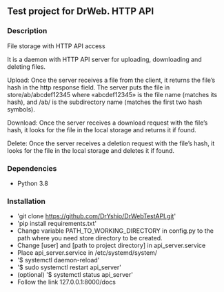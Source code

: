 ## Test project for DrWeb. HTTP API
### Description
File storage with HTTP API access

It is a daemon with HTTP API server for uploading, downloading and deleting files.

Upload:
Once the server receives a file from the client, it returns the file’s hash in the http response field.
The server puts the file in store/ab/abcdef12345 where «abcdef12345» is the file name (matches its hash), and /ab/ is the subdirectory name (matches the first two hash symbols).

Download:
Once the server receives a download request with the file’s hash, it looks for the file in the local storage and returns it if found. 

Delete:
Once the server receives a deletion request with the file’s hash, it looks for the file in the local storage and deletes it if found. 

### Dependencies

- Python 3.8

### Installation
- 'git clone https://github.com/DrYshio/DrWebTestAPI.git'
- 'pip install requirements.txt'
- Change variable PATH_TO_WORKING_DIRECTORY in config.py to the path where you need store directory to be created.
- Change [user] and [path to project directory] in api_server.service
- Place api_server.service in /etc/systemd/system/
- '$ systemctl daemon-reload'
- '$ sudo systemctl restart api_server'
- (optional) '$ systemctl status api_server'
- Follow the link 127.0.0.1:8000/docs

